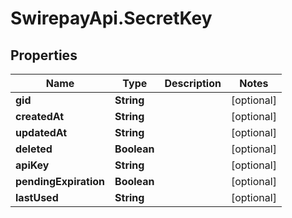 # SwirepayApi.SecretKey

## Properties

Name | Type | Description | Notes
------------ | ------------- | ------------- | -------------
**gid** | **String** |  | [optional] 
**createdAt** | **String** |  | [optional] 
**updatedAt** | **String** |  | [optional] 
**deleted** | **Boolean** |  | [optional] 
**apiKey** | **String** |  | [optional] 
**pendingExpiration** | **Boolean** |  | [optional] 
**lastUsed** | **String** |  | [optional] 


